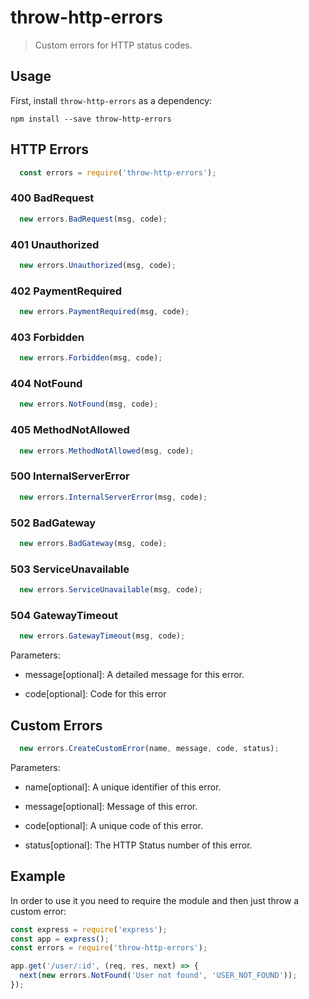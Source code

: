 # throw-http-errors

> Custom errors for HTTP status codes.


## Usage

First, install `throw-http-errors` as a dependency:

```shell
npm install --save throw-http-errors
```

## HTTP Errors

```javascript
  const errors = require('throw-http-errors');
```
### 400 BadRequest

```javascript
  new errors.BadRequest(msg, code);
```

### 401 Unauthorized

```javascript
  new errors.Unauthorized(msg, code);
```

### 402 PaymentRequired

```javascript
  new errors.PaymentRequired(msg, code);
```

### 403 Forbidden

```javascript
  new errors.Forbidden(msg, code);
```

### 404 NotFound

```javascript
  new errors.NotFound(msg, code);
```

### 405 MethodNotAllowed

```javascript
  new errors.MethodNotAllowed(msg, code);
```

### 500 InternalServerError

```javascript
  new errors.InternalServerError(msg, code);
```

### 502 BadGateway

```javascript
  new errors.BadGateway(msg, code);
```

### 503 ServiceUnavailable

```javascript
  new errors.ServiceUnavailable(msg, code);
```

### 504 GatewayTimeout

```javascript
  new errors.GatewayTimeout(msg, code);
```


Parameters:

- message[optional]: A detailed message for this error.

- code[optional]: Code for this error


## Custom Errors

```javascript
  new errors.CreateCustomError(name, message, code, status);
```

Parameters:

- name[optional]: A unique identifier of this error.

- message[optional]: Message of this error.

- code[optional]: A unique code of this error.

- status[optional]: The HTTP Status number of this error.


## Example

In order to use it you need to require the module and then just throw a custom error:

```javascript
const express = require('express');
const app = express();
const errors = require('throw-http-errors');

app.get('/user/:id', (req, res, next) => {
  next(new errors.NotFound('User not found', 'USER_NOT_FOUND'));
});
```
